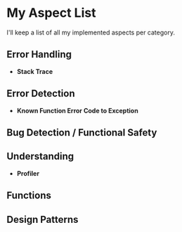 # My Aspect List

I'll keep a list of all my implemented aspects per category.

## Error Handling

- **Stack Trace**

## Error Detection

- **Known Function Error Code to Exception**

## Bug Detection / Functional Safety



## Understanding

- **Profiler**

## Functions

## Design Patterns
